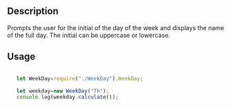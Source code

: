 ## Description

Prompts the user for the initial of the day of the week and displays the name of the full day. The initial can be uppercase or lowercase.

## Usage

```Javascript

   let WeekDay=require("./WeekDay").WeekDay;

   let weekday=new WeekDay("Th");
   console.log(weekday.calculate());

```